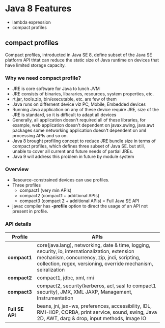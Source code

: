 # Java 8 Features

* lambda expression
* compact profiles


## compact profiles
Compact profiles, introducted in Java SE 8, define subset of the Java SE
platform API thtat can reduce the static size of Java runtime on devices
that have limited storage capacity.


### Why we need compact profile?
* JRE is core software for Java to lunch JVM
* JRE consists of binaries, libararies, resources, system properties, etc.
* rt.jar, tools.zip, bin/executable, etc. are few of them
* Java runs on differnent device viz PC, Mobile, Embedded devices
* Running Java application on any of these device require JRE, size of the 
JRE is standard, so it is difficult to adapt all devices
* Generally, all application doesn't required all of these libraries, for
example, web application doesn't dependent on javax.swing, java.awt packages
some networking application doesn't dependent on xml processing APIs and so on.
* Java 8 brought profiling concept to reduce JRE bundle size in terms of compact 
profiles, which defines three subset of Java SE. but still, unable to cover all
current and future needs of partial JREs.
* Java 9 will address this problem in future by module system


### Overview
* Resource-constrained devices can use profiles.
* Three profiles
   * compact1 (very min APIs)
   * compact2 (compact1 + additional APIs)
   * compact3 (compact 2 + additional APIs) = Full Java SE API
* javac compiler has **-profile** option to direct the usage of an API not present
in profile.


### API details
Profile | APIs
--- | ---
__compact1__ | core(java.lang), networking, date & time, logging, security, io, internationalization, extension mechanism, concurrency, zip, jndi, scripting, collection, regex, versioning, override mechanism, seiralization 
__compact2__ | compact1, jdbc, xml, rmi
**compact3** | compact2, security(kerberos, acl, sasl to compact1 security), JMX, XML JAXP, Management, Instrumentation
**Full SE API** | beans, jni, jax-ws, preferences, accessibility, IDL, RMI-IIOP, CORBA, print service, sound, swing, Java 2D, AWT, darg & drop, input methods, Image IO

